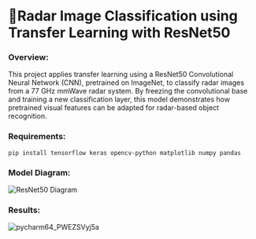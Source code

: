 # 📡Radar Image Classification using Transfer Learning with ResNet50

### Overview:
This project applies transfer learning using a ResNet50 Convolutional Neural Network (CNN), pretrained on ImageNet, to classify radar images from a 77 GHz mmWave radar system. By freezing the convolutional base and training a new classification layer, this model demonstrates how pretrained visual features can be adapted for radar-based object recognition.

### Requirements:
```
pip install tensorflow keras opencv-python matplotlib numpy pandas
```

### Model Diagram:

![ResNet50 Diagram](https://github.com/user-attachments/assets/a73a8ca1-d149-42c0-99ca-2c3529703299)

### Results:

![pycharm64_PWEZSVyj5a](https://github.com/user-attachments/assets/40930ac2-df53-4eb2-aac6-dbfba4494fb8)
